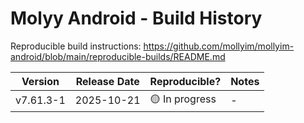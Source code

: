 # Molyy Android - Build History

Reproducible build instructions: <https://github.com/mollyim/mollyim-android/blob/main/reproducible-builds/README.md>

| Version  | Release Date | Reproducible? | Notes |
|----------|--------------|---------------|-------|
| v7.61.3-1| 2025-10-21   | 🟡 In progress| - |
